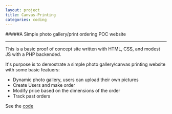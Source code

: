 ```yaml
---
layout: project
title: Canvas-Printing
categories: coding
---
```


#####A Simple photo gallery/print ordering POC website

***

This is a basic proof of concept site written with HTML, CSS, and modest JS with a PHP backended.   
<!-- abridge -->
It's purpose is to demostrate a simple photo gallery/canvas printing website with some basic featuers:

- Dynamic photo gallery, users can upload their own pictures
- Create Users and make order
- Modify price based on the dimensions of the order
- Track past orders

See the [code](https://github.com/mgingras/Canvas-Printing/)<!--  - Try the app [app](http://mgprinting.herokuapp.com/) -->
